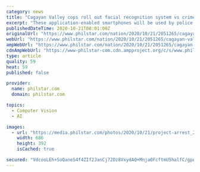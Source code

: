 ```yaml
---
category: news
title: "Cagayan Valley cops roll out facial recognition system vs crime"
excerpt: "These application-enabled smartphones will be used by police personnel at checkpoints and other police operations, Police Brig. Gen. Nieves said."
publishedDateTime: 2020-10-21T08:01:00Z
originalUrl: "https://www.philstar.com/nation/2020/10/21/2051265/cagayan-valley-cops-roll-out-facial-recognition-system-vs-crime"
webUrl: "https://www.philstar.com/nation/2020/10/21/2051265/cagayan-valley-cops-roll-out-facial-recognition-system-vs-crime"
ampWebUrl: "https://www.philstar.com/nation/2020/10/21/2051265/cagayan-valley-cops-roll-out-facial-recognition-system-vs-crime/amp/"
cdnAmpWebUrl: "https://www-philstar-com.cdn.ampproject.org/c/s/www.philstar.com/nation/2020/10/21/2051265/cagayan-valley-cops-roll-out-facial-recognition-system-vs-crime/amp/"
type: article
quality: 59
heat: 59
published: false

provider:
  name: philstar.com
  domain: philstar.com

topics:
  - Computer Vision
  - AI

images:
  - url: "https://media.philstar.com/photos/2020/10/21/project-arrest_2020-10-21_15-47-13_thumbnail.jpg"
    width: 686
    height: 392
    isCached: true

secured: "VdcooLEh+SoQaneS4f4ZIf2JanCj72Dz8VxydAQ+Mnja0FcftmU5halfC/gpAtZ15SCxRHI/aTxYBEnpmUDp1LB+r6Zcdr4iOzwGK+htOt5oGLK9sPu2KZLbmA3Ap6SB+8J1AGW4sTYE5zGDOnn+kJGQfOItSy9UgW8J8sMWCUatCrTimYQbx96bCWtQpOiPk/8hvSFbIumDutQ3SzCRMJlJ+nkKjGVkPCxXVBogQsFJFl2+Wxsgx8PZxVkrxuKQs5M0BOJoCtdhrTpPIgnW9Ao2qq1T/ZNuAspbJYG8SGRJGgNr26mLwUbDwgcXLnlzXbRal30gRfavrFnlw4DV8a/JBQb3sjTyXvB+hHMqvp8=;+/puvT9dwv0jYE9fhUWAVg=="
---
```


